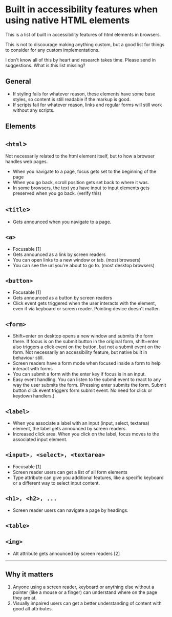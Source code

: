 # Built in accessibility features when using native HTML elements

This is a list of built in accessibility features of html elements in browsers.

This is not to discourage making anything custom, but a good list for things to consider for any custom implementations.

I don't know all of this by heart and research takes time. Please send in suggestions. What is this list missing?

## General

- If styling fails for whatever reason, these elements have some base styles, so content is still readable if the markup is good.
- If scripts fail for whatever reason, links and regular forms will still work without any scripts.

## Elements

## `<html`>

Not necessarily related to the html element itself, but to how a browser handles web pages.

- When you navigate to a page, focus gets set to the beginning of the page
- When you go back, scroll position gets set back to where it was.
- In some browsers, the text you have input to input elements gets preserved when you go back. (verify this)

## `<title`>

- Gets announced when you navigate to a page.

## `<a>`

- Focusable [1]
- Gets announced as a link by screen readers
- You can open links to a new window or tab. (most browsers)
- You can see the url you're about to go to. (most desktop browsers)

## `<button>`

- Focusable [1]
- Gets announced as a button by screen readers
- Click event gets triggered when the user interacts with the element, even if via keyboard or screen reader. Pointing device doesn't matter.

## `<form>`

- Shift+enter on desktop opens a new window and submits the form there. If focus is on the submit button in the original form, shift+enter also triggers a click event on the button, but not a submit event on the form. Not necessarily an accessibility feature, but native built in behaviour still.
- Screen readers have a form mode when focused inside a form to help interact with forms
- You can submit a form with the enter key if focus is in an input.
- Easy event handling. You can listen to the submit event to react to any way the user submits the form. (Pressing enter submits the form. Submit button click event triggers form submit event. No need for click or keydown handlers.)


## `<label>`

- When you associate a label with an input (input, select, textarea) element, the label gets announced by screen readers.
- Increased click area. When you click on the label, focus moves to the associated input element.

## `<input>, <select>, <textarea>`

- Focusable [1]
- Screen reader users can get a list of all form elements
- Type attribute can give you additional features, like a specific keyboard or a different way to select input content.

## `<h1>, <h2>, ...`

- Screen reader users can navigate a page by headings.

## `<table>`

## `<img>`

- Alt attribute gets announced by screen readers [2]

---------



## Why it matters

1. Anyone using a screen reader, keyboard or anything else without a pointer (like a mouse or a finger) can understand where on the page they are at.
2. Visually impaired users can get a better understanding of content with good alt attributes.
